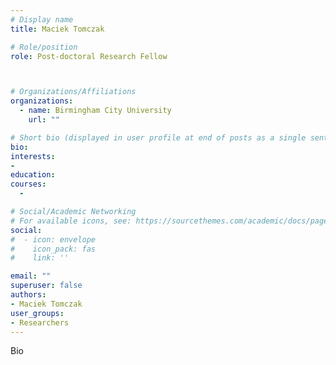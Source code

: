 ```yaml
---
# Display name
title: Maciek Tomczak

# Role/position
role: Post-doctoral Research Fellow



# Organizations/Affiliations
organizations:
  - name: Birmingham City University  
    url: ""

# Short bio (displayed in user profile at end of posts as a single sentence)
bio: 
interests:
- 
education:
courses:
  - 

# Social/Academic Networking
# For available icons, see: https://sourcethemes.com/academic/docs/page-builder/#icons
social:
#  - icon: envelope
#    icon_pack: fas
#    link: ''

email: ""
superuser: false
authors:
- Maciek Tomczak
user_groups:
- Researchers
---
```

  Bio 
